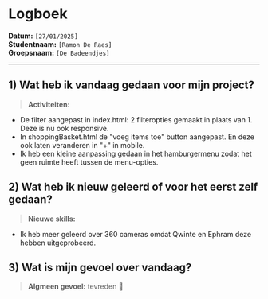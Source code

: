 # Logboek

**Datum:** `[27/01/2025]`  
**Studentnaam:** `[Ramon De Raes]`  
**Groepsnaam:** `[De Badeendjes]`

---

## 1) Wat heb ik vandaag gedaan voor mijn project?

> **Activiteiten:**
- De filter aangepast in index.html: 2 filteropties gemaakt in plaats van 1. Deze is nu ook responsive.
- In shoppingBasket.html de "voeg items toe" button aangepast. En deze ook laten veranderen in "+" in mobile.
- Ik heb een kleine aanpassing gedaan in het hamburgermenu zodat het geen ruimte heeft tussen de menu-opties.

## 2) Wat heb ik nieuw geleerd of voor het eerst zelf gedaan?

> **Nieuwe skills:**
- Ik heb meer geleerd over 360 cameras omdat Qwinte en Ephram deze hebben uitgeprobeerd.


## 3) Wat is mijn gevoel over vandaag?

> **Algmeen gevoel:**
tevreden 🙂
